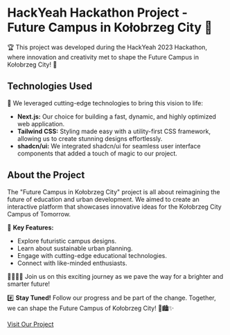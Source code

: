 # HackYeah Hackathon Project - Future Campus in Kołobrzeg City 🚀

🏆 This project was developed during the HackYeah 2023 Hackathon, where innovation and creativity met to shape the Future Campus in Kołobrzeg City! 🌆

## Technologies Used

🚀 We leveraged cutting-edge technologies to bring this vision to life:

- **Next.js:** Our choice for building a fast, dynamic, and highly optimized web application.
- **Tailwind CSS:** Styling made easy with a utility-first CSS framework, allowing us to create stunning designs effortlessly.
- **shadcn/ui:** We integrated shadcn/ui for seamless user interface components that added a touch of magic to our project.

## About the Project

The "Future Campus in Kołobrzeg City" project is all about reimagining the future of education and urban development. We aimed to create an interactive platform that showcases innovative ideas for the Kołobrzeg City Campus of Tomorrow.

🌟 **Key Features:**
- Explore futuristic campus designs.
- Learn about sustainable urban planning.
- Engage with cutting-edge educational technologies.
- Connect with like-minded enthusiasts.

👩‍🎓👨‍🔬 Join us on this exciting journey as we pave the way for a brighter and smarter future!

#️⃣ **Stay Tuned!** Follow our progress and be part of the change. Together, we can shape the Future Campus of Kołobrzeg City! 🌟🏙️✨

[Visit Our Project](https://hack-yeah23.vercel.app/)

